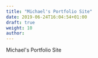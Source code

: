 ```yaml
---
title: "Michael's Portfolio Site"
date: 2019-06-24T16:04:54+01:00
draft: true
weight: 10
author:
---
```

Michael's Portfolio Site

